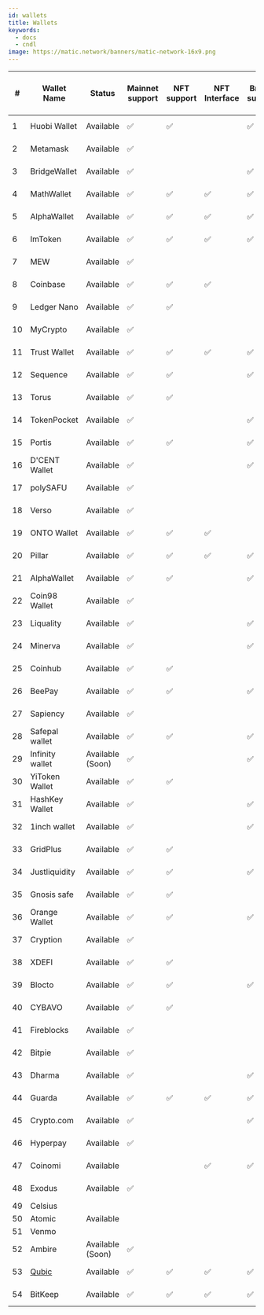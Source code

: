 ```yaml
---
id: wallets
title: Wallets
keywords:
  - docs
  - cndl
image: https://matic.network/banners/matic-network-16x9.png 
---
```



| # |Wallet Name     |Status          |Mainnet support|NFT support|NFT Interface|Bridge support|fiat on-ramp support|Custodial v/s non-custodial|DAU using Candle network|
|---|----------------|----------------|---------------|-----------|-------------|--------------|--------------------|---------------------------|-------------------------|
|1  |Huobi Wallet    |Available       |:white_check_mark:       |:white_check_mark:   |             |:white_check_mark:      |No                  |Non-custodial              |                         |
|2  |Metamask        |Available       |:white_check_mark:       |           |             |              |No                  |Non-custodial              |                         |
|3  |BridgeWallet    |Available       |:white_check_mark:       |           |             |:white_check_mark:      |Yes                 |Non-custodial              |                         |
|4  |MathWallet      |Available       |:white_check_mark:       |:white_check_mark:   |:white_check_mark:     |:white_check_mark:      |Yes (Moonpay)       |Non-custodial              |16k                      |
|5  |AlphaWallet     |Available       |:white_check_mark:       |:white_check_mark:   |:white_check_mark:     |:white_check_mark:      |Yes (Ramp)          |Non-custodial              |                         |
|6  |ImToken         |Available       |:white_check_mark:       |:white_check_mark:   |:white_check_mark:     |:white_check_mark:      |Yes                 |Non-custodial              |                         |
|7  |MEW             |Available       |:white_check_mark:       |           |             |              |Yes (Simplex)       |Non-custodial              |                         |
|8  |Coinbase        |Available       |:white_check_mark:       |:white_check_mark:   |:white_check_mark:     |              |No                  |Non-custodial              |                         |
|9  |Ledger Nano     |Available       |:white_check_mark:       |:white_check_mark:   |             |              |No                  |Non-custodial              |                         |
|10 |MyCrypto        |Available       |:white_check_mark:       |           |             |              |Yes                 |Non-custodial              |                         |
|11 |Trust Wallet    |Available       |:white_check_mark:       |:white_check_mark:   |:white_check_mark:     |:white_check_mark:      |No                  |Non-custodial              |                         |
|12 |Sequence        |Available       |:white_check_mark:       |:white_check_mark:   |             |:white_check_mark:      |Yes                 |Non-custodial              |                         |
|13 |Torus           |Available       |:white_check_mark:       |:white_check_mark:   |             |              |No                  |Non-custodial              |                         |
|14 |TokenPocket     |Available       |:white_check_mark:       |           |             |:white_check_mark:      |No                  |Non-custodial              |                         |
|15 |Portis          |Available       |:white_check_mark:       |:white_check_mark:   |             |:white_check_mark:      |No                  |Non-custodial              |                         |
|16 |D'CENT Wallet   |Available       |:white_check_mark:       |           |             |:white_check_mark:      |No                  |Non-custodial              |2k                       |
|17 |polySAFU        |Available       |:white_check_mark:       |           |             |              |No                  |Non-custodial              |                         |
|18 |Verso           |Available       |:white_check_mark:       |           |             |              |Yes                 |Non-custodial              |                         |
|19 |ONTO Wallet     |Available       |:white_check_mark:       |:white_check_mark:   |:white_check_mark:     |              |No                  |Non-custodial              |                         |
|20 |Pillar          |Available       |:white_check_mark:       |:white_check_mark:   |:white_check_mark:     |:white_check_mark:      |Yes (Ramp)          |Non-custodial              |Not tracking             |
|21 |AlphaWallet     |Available       |:white_check_mark:       |:white_check_mark:   |             |:white_check_mark:      |No                  |Non-custodial              |                         |
|22 |Coin98 Wallet   |Available       |:white_check_mark:       |           |             |              |No                  |Non-custodial              |                         |
|23 |Liquality       |Available       |:white_check_mark:       |           |             |:white_check_mark:      |No                  |Non-custodial              |                         |
|24 |Minerva         |Available       |:white_check_mark:       |           |             |:white_check_mark:      |Yes                 |Non-custodial              |                         |
|25 |Coinhub         |Available       |:white_check_mark:       |:white_check_mark:   |             |              |No                  |Non-custodial              |                         |
|26 |BeePay          |Available       |:white_check_mark:       |:white_check_mark:   |             |:white_check_mark:      |No                  |Non-custodial              |                         |
|27 |Sapiency        |Available       |:white_check_mark:       |           |             |              |No                  |Non-custodial              |                         |
|28 |Safepal wallet  |Available       |:white_check_mark:       |:white_check_mark:   |             |:white_check_mark:      |Yes (Simplex)       |Non-custodial              |Not tracking             |
|29 |Infinity wallet |Available (Soon)|:white_check_mark:       |           |             |:white_check_mark:      |No                  |Non-custodial              |                         |
|30 |YiToken Wallet  |Available       |:white_check_mark:       |:white_check_mark:   |             |              |No                  |Non-custodial              |                         |
|31 |HashKey Wallet  |Available       |:white_check_mark:       |           |             |:white_check_mark:      |No                  |Non-custodial              |                         |
|32 |1inch wallet    |Available       |:white_check_mark:       |           |             |:white_check_mark:      |No                  |Non-custodial              |                         |
|33 |GridPlus        |Available       |:white_check_mark:       |:white_check_mark:   |             |              |No                  |Non-custodial              |                         |
|34 |Justliquidity   |Available       |:white_check_mark:       |:white_check_mark:   |             |:white_check_mark:      |No                  |Non-custodial              |                         |
|35 |Gnosis safe     |Available       |:white_check_mark:       |:white_check_mark:   |             |              |No                  |Non-custodial              |                         |
|36 |Orange Wallet   |Available       |:white_check_mark:       |:white_check_mark:   |             |:white_check_mark:      |Yes                 |Non-custodial              |                         |
|37 |Cryption        |Available       |:white_check_mark:       |           |             |              |No                  |Non-custodial              |                         |
|38 |XDEFI           |Available       |:white_check_mark:       |:white_check_mark:   |             |              |No                  |Non-custodial              |                         |
|39 |Blocto          |Available       |:white_check_mark:       |:white_check_mark:   |             |:white_check_mark:      |Yes                 |Non-custodial              |                         |
|40 |CYBAVO          |Available       |:white_check_mark:       |:white_check_mark:   |             |              |No                  |Non-custodial              |                         |
|41 |Fireblocks      |Available       |:white_check_mark:       |           |             |              |No                  |Non-custodial              |                         |
|42 |Bitpie          |Available       |:white_check_mark:       |           |             |              |No                  |Non-custodial              |                         |
|43 |Dharma          |Available       |:white_check_mark:       |           |             |:white_check_mark:      |Yes                 |Non-custodial              |                         |
|44 |Guarda          |Available       |:white_check_mark:       |:white_check_mark:   |:white_check_mark:     |:white_check_mark:      |Yes                 |Non-custodial              |                         |
|45 |Crypto.com      |Available       |:white_check_mark:       |           |             |:white_check_mark:      |Yes                 |Non-custodial              |                         |
|46 |Hyperpay        |Available       |:white_check_mark:       |           |             |              |No                  |Non-custodial              |                         |
|47 |Coinomi         |Available       |               |           |:white_check_mark:     |:white_check_mark:      |Yes                 |Non-custodial              |                         |
|48 |Exodus          |Available       |:white_check_mark:       |           |             |              |No                  |Non-custodial              |                         |
|49 |Celsius         |                |               |           |             |              |                    |Custodial                  |                         |
|50 |Atomic          |Available       |               |           |             |              |                    |                           |                         |
|51 |Venmo           |                |               |           |             |              |                    |                           |                         |
|52 |Ambire          |Available (Soon)|:white_check_mark:       |           |             |              |Yes (Ramp)          |Non-custodial              |                         |
|53 |[Qubic](https://www.qubic.app/en.html) |Available|:white_check_mark:       |:white_check_mark: |:white_check_mark:  |:white_check_mark: | No | Non-custodial |                         |
|54  |BitKeep      |Available       |:white_check_mark:       |:white_check_mark:   |:white_check_mark:     |:white_check_mark:      |Yes (Moonpay)       |Non-custodial              |16k                      |
